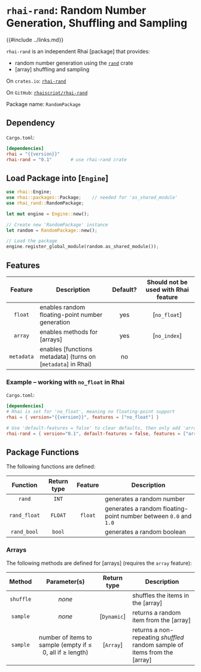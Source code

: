 `rhai-rand`: Random Number Generation, Shuffling and Sampling
===========================================================

{{#include ../links.md}}

`rhai-rand` is an independent Rhai [package] that provides:

* random number generation using the [`rand`](https://crates.io/crates/rand) crate
* [array] shuffling and sampling

On `crates.io`: [`rhai-rand`](https://crates.io/crates/rhai-rand)

On `GitHub`: [`rhaiscript/rhai-rand`](https://github.com/rhaiscript/rhai-rand)

Package name: `RandomPackage`


Dependency
----------

`Cargo.toml`:

```toml
[dependencies]
rhai = "{{version}}"
rhai-rand = "0.1"       # use rhai-rand crate
```


Load Package into [`Engine`]
---------------------------

```rust no_run
use rhai::Engine;
use rhai::packages::Package;    // needed for 'as_shared_module'
use rhai_rand::RandomPackage;

let mut engine = Engine::new();

// Create new 'RandomPackage' instance
let random = RandomPackage::new();

// Load the package
engine.register_global_module(random.as_shared_module());
```


Features
--------

|  Feature   | Description                                                  | Default? | Should not be used with Rhai feature |
| :--------: | ------------------------------------------------------------ | :------: | :----------------------------------: |
|  `float`   | enables random floating-point number generation              |   yes    |             [`no_float`]             |
|  `array`   | enables methods for [arrays]                                 |   yes    |             [`no_index`]             |
| `metadata` | enables [functions metadata] (turns on [`metadata`] in Rhai) |    no    |                                      |

### Example &ndash; working with `no_float` in Rhai

`Cargo.toml`:

```toml
[dependencies]
# Rhai is set for 'no_float', meaning no floating-point support
rhai = { version="{{version}}", features = ["no_float"] }

# Use 'default-features = false' to clear defaults, then only add 'array'
rhai-rand = { version="0.1", default-features = false, features = ["array"] }
```


Package Functions
-----------------

The following functions are defined:

|   Function   | Return type | Feature | Description                                                      |
| :----------: | :---------: | :-----: | ---------------------------------------------------------------- |
|    `rand`    |    `INT`    |         | generates a random number                                        |
| `rand_float` |   `FLOAT`   | `float` | generates a random floating-point number between `0.0` and `1.0` |
| `rand_bool`  |   `bool`    |         | generates a random boolean                                       |


### Arrays

The following methods are defined for [arrays] (requires the `array` feature):

|  Method   |                       Parameter(s)                        | Return type | Description                                                                |
| :-------: | :-------------------------------------------------------: | :---------: | -------------------------------------------------------------------------- |
| `shuffle` |                          _none_                           |             | shuffles the items in the [array]                                          |
| `sample`  |                          _none_                           | [`Dynamic`] | returns a random item from the [array]                                     |
| `sample`  | number of items to sample (empty if ≤ 0, all if ≥ length) |  [`Array`]  | returns a non-repeating _shuffled_ random sample of items from the [array] |
